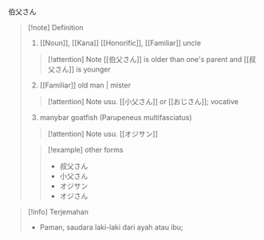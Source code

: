 伯父さん
>[!note] Definition
> 1. [[Noun]], [[Kana]]
>   [[Honorific]], [[Familiar]] 
>   uncle
> > [!attention] Note
> > [[伯父さん]] is older than one's parent and [[叔父さん]] is younger
>
> 2. [[Familiar]]
>   old man | mister
> > [!attention] Note
> > usu. [[小父さん]] or [[おじさん]]; vocative
> 3. manybar goatfish (Parupeneus multifasciatus) 
> > [!attention] Note
> > usu. [[オジサン]]
>
> > [!example] other forms
> > - 叔父さん
> > - 小父さん
> > - オジサン
> > - オジさん

>[!info] Terjemahan
>- Paman, saudara laki-laki dari ayah atau ibu;




